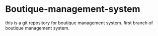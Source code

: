 # Boutique-management-system
this is a git repository for boutique management system.
first branch of boutique management system.
